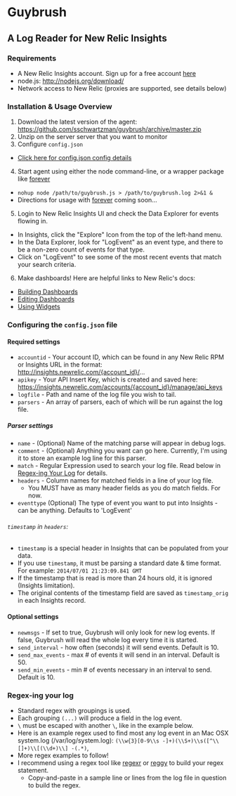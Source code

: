 # Guybrush
## A Log Reader for New Relic Insights

### Requirements

- A New Relic Insights account. Sign up for a free account [here](http://newrelic.com)
- node.js: http://nodejs.org/download/
- Network access to New Relic (proxies are supported, see details below)

### Installation & Usage Overview

1. Download the latest version of the agent: https://github.com/sschwartzman/guybrush/archive/master.zip
2. Unzip on the server server that you want to monitor
3. Configure `config.json` 
  * [Click here for config.json config details](#configjson)
4. Start agent using either the node command-line, or a wrapper package like [forever](https://github.com/nodejitsu/forever)
  * `nohup node /path/to/guybrush.js > /path/to/guybrush.log 2>&1 &`
  * Directions for usage with [forever](https://github.com/nodejitsu/forever) coming soon...
5. Login to New Relic Insights UI and check the Data Explorer for events flowing in.
  * In Insights, click the "Explore" Icon from the top of the left-hand menu. 
  * In the Data Explorer, look for "LogEvent" as an event type, and there to be a non-zero count of events for that type.
  * Click on "LogEvent" to see some of the most recent events that match your search criteria.
6. Make dashboards! Here are helpful links to New Relic's docs:
  * [Building Dashboards](https://docs.newrelic.com/docs/insights/new-relic-insights/managing-dashboards-and-data/building-insights-dashboards)
  * [Editing Dashboards](https://docs.newrelic.com/docs/insights/new-relic-insights/managing-dashboards-and-data/editing-insights-dashboards)
  * [Using Widgets](https://docs.newrelic.com/docs/insights/new-relic-insights/managing-dashboards-and-data/using-widgets)

### <a name="configjson"></a> Configuring the `config.json` file

#### Required settings

* `accountid` - Your account ID, which can be found in any New Relic RPM or Insights URL in the format: http://insights.newrelic.com/{account_id}/...
* `apikey` - Your API Insert Key, which is created and saved here: https://insights.newrelic.com/accounts/{account_id}/manage/api_keys
* `logfile` - Path and name of the log file you wish to tail.
* `parsers` - An array of parsers, each of which will be run against the log file. 

##### Parser settings 

* `name` - (Optional) Name of the matching parse will appear in debug logs.
* `comment` - (Optional) Anything you want can go here. Currently, I'm using it to store an example log line for this parser.
* `match` - Regular Expression used to search your log file. Read below in [Regex-ing Your Log](#regex) for details.
* `headers` - Column names for matched fields in a line of your log file.
  * You MUST have as many header fields as you do match fields. For now.
* `eventtype` (Optional) The type of event you want to put into Insights - can be anything. Defaults to 'LogEvent'

###### `timestamp` in `headers`:
  * `timestamp` is a special header in Insights that can be populated from your data.
  * If you use `timestamp`, it must be parsing a standard date & time format. For example: `2014/07/01 21:23:09.841 GMT`
  * If the timestamp that is read is more than 24 hours old, it is ignored (Insights limitation).
  * The original contents of the timestamp field are saved as `timestamp_orig` in each Insights record.
  
#### Optional settings

* `newmsgs` - If set to true, Guybrush will only look for new log events. If false, Guybrush will read the whole log every time it is started.
* `send_interval` - how often (seconds) it will send events. Default is 10.
* `send_max_events` - max # of events it will send in an interval. Default is 50.
* `send_min_events` - min # of events necessary in an interval to send. Default is 10.

### <a name="regex"></a> Regex-ing your log

* Standard regex with groupings is used.
* Each grouping `(...)` will produce a field in the log event.
* `\` must be escaped with another `\`, like in the example below.
* Here is an example regex used to find most any log event in an Mac OSX system.log (/var/log/system.log):
  `(\\w{3}[0-9\\s -]+)(\\S+)\\s([^\\[]+)\\[(\\d+)\\] -(.*)`,
* More regex examples to follow!
* I recommend using a regex tool like [regexr](http://www.regexr.com/) or [reggy](http://reggyapp.com/) to build your regex statement.
    * Copy-and-paste in a sample line or lines from the log file in question to build the regex.
